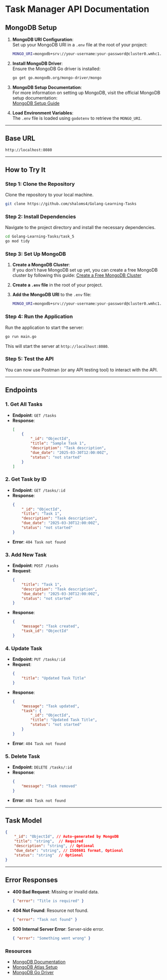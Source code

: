 # Task Manager API Documentation

## MongoDB Setup

1. **MongoDB URI Configuration**:  
   Set up your MongoDB URI in a `.env` file at the root of your project:
   ```bash
   MONGO_URI=mongodb+srv://your-username:your-password@cluster0.wmhc1.mongodb.net/taskmanager?retryWrites=true&w=majority
   ```

2. **Install MongoDB Driver**:  
   Ensure the MongoDB Go driver is installed:
   ```bash
   go get go.mongodb.org/mongo-driver/mongo
   ```

3. **MongoDB Setup Documentation**:  
   For more information on setting up MongoDB, visit the official MongoDB setup documentation:  
   [MongoDB Setup Guide](https://www.mongodb.com/docs/guides/)

4. **Load Environment Variables**:  
   The `.env` file is loaded using `godotenv` to retrieve the `MONGO_URI`.

---

## Base URL

```
http://localhost:8080
```

---

## How to Try It

### Step 1: Clone the Repository

Clone the repository to your local machine.

```bash
git clone https://github.com/shaloms4/Golang-Learning-Tasks
```

### Step 2: Install Dependencies

Navigate to the project directory and install the necessary dependencies.

```bash
cd Golang-Learning-Tasks/task_5
go mod tidy
```

### Step 3: Set Up MongoDB

1. **Create a MongoDB Cluster**:  
   If you don’t have MongoDB set up yet, you can create a free MongoDB cluster by following this guide:
   [Create a Free MongoDB Cluster](https://www.mongodb.com/cloud/atlas/register)

2. **Create a `.env` file** in the root of your project.
3. **Add the MongoDB URI** to the `.env` file:
   ```bash
   MONGO_URI=mongodb+srv://your-username:your-password@cluster0.wmhc1.mongodb.net/taskmanager?retryWrites=true&w=majority
   ```

### Step 4: Run the Application

Run the application to start the server:

```bash
go run main.go
```

This will start the server at `http://localhost:8080`.

### Step 5: Test the API

You can now use Postman (or any API testing tool) to interact with the API.

---

## Endpoints

### 1. **Get All Tasks**
- **Endpoint**: `GET /tasks`
- **Response**:
    ```json
    [
        {
            "_id": "ObjectId",
            "title": "Sample Task 1",
            "description": "Task description",
            "due_date": "2025-03-30T12:00:00Z",
            "status": "not started"
        }
    ]
    ```

### 2. **Get Task by ID**
- **Endpoint**: `GET /tasks/:id`
- **Response**:
    ```json
    {
        "_id": "ObjectId",
        "title": "Task 1",
        "description": "Task description",
        "due_date": "2025-03-30T12:00:00Z",
        "status": "not started"
    }
    ```
- **Error**: `404 Task not found`

### 3. **Add New Task**
- **Endpoint**: `POST /tasks`
- **Request**:
    ```json
    {
        "title": "Task 1",
        "description": "Task description",
        "due_date": "2025-03-30T12:00:00Z",
        "status": "not started"
    }
    ```
- **Response**:
    ```json
    {
        "message": "Task created",
        "task_id": "ObjectId"
    }
    ```

### 4. **Update Task**
- **Endpoint**: `PUT /tasks/:id`
- **Request**:
    ```json
    {
        "title": "Updated Task Title"
    }
    ```
- **Response**:
    ```json
    {
        "message": "Task updated",
        "task": {
            "_id": "ObjectId",
            "title": "Updated Task Title",
            "status": "not started"
        }
    }
    ```
- **Error**: `404 Task not found`

### 5. **Delete Task**
- **Endpoint**: `DELETE /tasks/:id`
- **Response**:
    ```json
    {
        "message": "Task removed"
    }
    ```
- **Error**: `404 Task not found`

---

## Task Model

```json
{
    "_id": "ObjectId", // Auto-generated by MongoDB
    "title": "string",  // Required
    "description": "string", // Optional
    "due_date": "string", // ISO8601 format, Optional
    "status": "string"  // Optional
}
```

---

## Error Responses

- **400 Bad Request**: Missing or invalid data.
    ```json
    { "error": "Title is required" }
    ```
  
- **404 Not Found**: Resource not found.
    ```json
    { "error": "Task not found" }
    ```

- **500 Internal Server Error**: Server-side error.
    ```json
    { "error": "Something went wrong" }
    ```

### Resources

- [MongoDB Documentation](https://www.mongodb.com/docs/)
- [MongoDB Atlas Setup](https://www.mongodb.com/cloud/atlas)
- [MongoDB Go Driver](https://pkg.go.dev/go.mongodb.org/mongo-driver)
